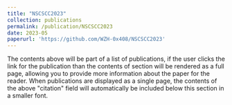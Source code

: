 ```yaml
---
title: "NSCSCC2023"
collection: publications
permalink: /publication/NSCSCC2023
date: 2023-05
paperurl: 'https://github.com/WZH-0x408/NSCSCC2023'
---
```


The contents above will be part of a list of publications, if the user clicks the link for the publication than the contents of section will be rendered as a full page, allowing you to provide more information about the paper for the reader. When publications are displayed as a single page, the contents of the above "citation" field will automatically be included below this section in a smaller font.

